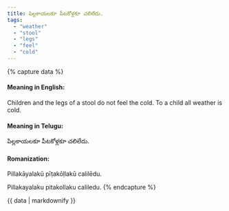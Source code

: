 ```yaml
---
title: పిల్లకాయలకూ పీటకోళ్లకూ చలిలేదు.
tags:
  - "weather"
  - "stool"
  - "legs"
  - "feel"
  - "cold"
---
```


{% capture data %}
#### Meaning in English:
Children and the legs of a stool do not feel the cold.
To a child all weather is cold.

#### Meaning in Telugu:
పిల్లకాయలకూ పీటకోళ్లకూ చలిలేదు.

#### Romanization:
Pillakāyalakū pīṭakōḷlakū calilēdu.

Pillakayalaku pitakollaku caliledu.
{% endcapture %}

{{ data | markdownify }}

